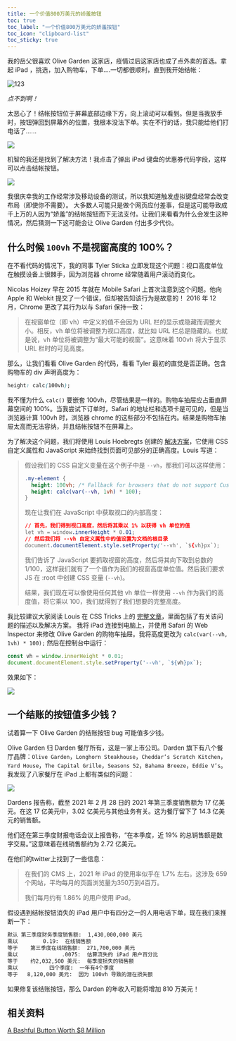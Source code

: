 ```yaml
---
title: 一个价值800万美元的娇羞按钮
toc: true
toc_label: "一个价值800万美元的娇羞按钮"
toc_icon: "clipboard-list"
toc_sticky: true
---
```


我的岳父很喜欢 Olive Garden 这家店，疫情过后这家店也成了点外卖的首选。拿起 iPad ，挑选，加入购物车，下单....一切都很顺利，直到我开始结帐：

![123](https://cdn.jsdelivr.net/gh/daodaolee/photobed@main/img/20220110160813.gif)

*点不到啊！*

太恶心了！结帐按钮位于屏幕底部边缘下方，向上滚动可以看到。但是当我放手时，按钮弹回到屏幕外的位置，我根本没法下单。实在不行的话，我只能给他们打电话了......

![](https://cdn.jsdelivr.net/gh/daodaolee/photobed@main/img/20220110161314.gif)

机智的我还是找到了解决方法！我点击了弹出 iPad 键盘的优惠券代码字段，这样可以点击结帐按钮。

![](https://cdn.jsdelivr.net/gh/daodaolee/photobed@main/img/20220110161514.gif)

我很庆幸我的工作经常涉及移动设备的测试，所以我知道触发虚拟键盘经常会改变布局（即使你不需要）。
大多数人可能只是做个网页应付差事，但是这可能导致成千上万的人因为“娇羞”的结帐按钮而下无法支付。让我们来看看为什么会发生这种情况，然后猜测一下这可能会让 Olive Garden 付出多少代价。

## 什么时候 `100vh` 不是视窗高度的 100%？

在不看代码的情况下，我的同事 Tyler Sticka 立即发现这个问题：视口高度单位在触摸设备上很棘手，因为浏览器 chrome 经常随着用户滚动而变化。

Nicolas Hoizey 早在 2015 年就在 Mobile Safari 上首次注意到这个问题。他向 Apple 和 Webkit 提交了一个错误，但却被告知该行为是故意的！ 2016 年 12 月，Chrome 更改了其行为以与 Safari 保持一致：

> 在视窗单位（即 vh）中定义的值不会因为 URL 栏的显示或隐藏而调整大小。相反，vh 单位将被调整为视口高度，就比如 URL 栏总是隐藏的。也就是说，vh 单位将被调整为“最大可能的视窗”。这意味着 100vh 将大于显示 URL 栏时的可见高度。

那么，让我们看看 Olive Garden 的代码，看看 Tyler 最初的直觉是否正确。包含购物车的 div 声明高度为：

```css
height: calc(100vh);
```

我不懂为什么 `calc()` 要嵌套 100vh，尽管结果是一样的。购物车抽屉应占垂直屏幕空间的 100%。当我尝试下订单时，Safari 的地址栏和选项卡是可见的，但是当浏览器计算 100vh 时，浏览器 chrome 的这些部分不包括在内。结果是购物车抽屉太高而无法容纳，并且结帐按钮不在屏幕上。

为了解决这个问题，我们将使用 Louis Hoebregts 创建的 [解决方案](https://css-tricks.com/the-trick-to-viewport-units-on-mobile/)，它使用 CSS 自定义属性和 JavaScript 来始终找到页面可见部分的正确高度。Louis 写道：
> 假设我们的 CSS 自定义变量在这个例子中是 `--vh`，那我们可以这样使用：
>
> ```css
> .my-element {
>  	height: 100vh; /* Fallback for browsers that do not support Custom Properties */
>  	height: calc(var(--vh, 1vh) * 100);
> }
>```
>
> 现在让我们在 JavaScript 中获取视口的内部高度：
>
> ```css
> // 首先，我们得到视口高度，然后将其乘以 1% 以获得 vh 单位的值
> let vh = window.innerHeight * 0.01;
> // 然后我们将 --vh 自定义属性中的值设置为文档的根目录
> document.documentElement.style.setProperty('--vh', `${vh}px`);
> ```
> 我们告诉了 JavaScript 要抓取视窗的高度，然后将其向下取到总数的 1/100，这样我们就有了一个值作为我们的视窗高度单位值。然后我们要求 JS 在 :root 中创建 CSS 变量 (`--vh`)。
> 
> 结果，我们现在可以像使用任何其他 vh 单位一样使用 `--vh` 作为我们的高度值，将它乘以 100，我们就得到了我们想要的完整高度。

我比较建议大家阅读 Louis 在 CSS Tricks 上的 [完整文章](https://css-tricks.com/the-trick-to-viewport-units-on-mobile/)，里面包括了有关该问题的描述以及解决方案。
我将 iPad 连接到电脑上，并使用 Safari 的 Web Inspector 来修改 Olive Garden 的购物车抽屉。我将高度更改为 `calc(var(--vh, 1vh) * 100);` 然后在控制台中运行：

```js
const vh = window.innerHeight * 0.01;
document.documentElement.style.setProperty('--vh', `${vh}px`);
```

效果如下：

![](https://cdn.jsdelivr.net/gh/daodaolee/photobed@main/img/20220110163514.gif)

## 一个结账的按钮值多少钱？

试着算一下 Olive Garden 的结账按钮 bug 可能值多少钱。

Olive Garden 归 Darden 餐厅所有，这是一家上市公司。Darden 旗下有八个餐厅品牌：`Olive Garden`，`Longhorn Steakhouse`，`Cheddar’s Scratch Kitchen`，`Yard House`，`The Capital Grille`，`Seasons 52`，`Bahama Breeze`，`Eddie V’s`。我发现了八家餐厅在 iPad 上都有类似的问题：

![](https://cdn.jsdelivr.net/gh/daodaolee/photobed@main/img/20220110163929.gif)

 Dardens 报告称，截至 2021 年 2 月 28 日的 2021 年第三季度销售额为 17 亿美元。在这 17 亿美元中，3.02 亿美元与其他业务有关。这为餐厅留下了 14.3 亿美元的销售额。

他们还在第三季度财报电话会议上报告称，“在本季度，近 19% 的总销售额是数字交易。”这意味着在线销售额约为 2.72 亿美元。 

在他们的twitter上找到了一些信息：

> 在我们的 CMS 上，2021 年 iPad 的使用率似乎在 1.7% 左右。这涉及 659 个网站，平均每月的页面浏览量为350万到4百万。
>
> 我们每月约有 1.86% 的用户使用 iPad。

假设遇到结帐按钮消失的 iPad 用户中有四分之一的人用电话下单，现在我们来推断一下：

```bash
默认 第三季度财务季度销售额:  1,430,000,000 美元
乘以 		  0.19:  在线销售额
等于    第三季度在线销售额:  271,700,000 美元
乘以              .0075:  估算流失的 iPad 用户百分比
等于    约2,032,500 美元:  每季度损失的销售额
乘以	        四个季度:  一年有4个季度
等于 	 8,120,000 美元:  因为 100vh 导致的潜在损失额
```

如果修复该结账按钮，那么 Darden 的年收入可能将增加 810 万美元！

## 相关资料

[A Bashful Button Worth $8 Million](https://cloudfour.com/thinks/a-bashful-button-worth-8-million/)